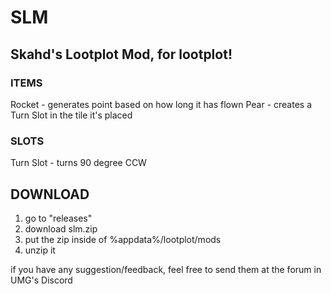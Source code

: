 # SLM
## Skahd's Lootplot Mod, for lootplot!

### ITEMS
Rocket - generates point based on how long it has flown
Pear - creates a Turn Slot in the tile it's placed
### SLOTS
Turn Slot - turns 90 degree CCW

## DOWNLOAD
1. go to "releases"
2. download slm.zip
3. put the zip inside of %appdata%/lootplot/mods
4. unzip it


if you have any suggestion/feedback, feel free to send them at the forum in UMG's Discord
